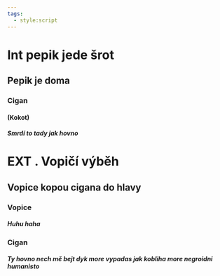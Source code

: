 ```yaml
---
tags:
  - style:script
---
```



# Int pepik jede šrot
## Pepik je doma
### Cigan
#### (Kokot)
##### Smrdí to tady jak hovno
# EXT . Vopičí výběh
## Vopice kopou cigana do hlavy
### Vopice
##### Huhu haha
### Cigan
##### Ty hovno nech mě bejt dyk more vypadas jak kobliha more negroidni humanisto

